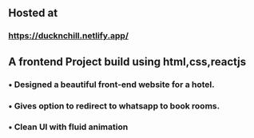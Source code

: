 
## Hosted at 
### https://ducknchill.netlify.app/

## A frontend Project build using html,css,reactjs
### • Designed a beautiful front-end website for a hotel.
### • Gives option to redirect to whatsapp to book rooms.
### • Clean UI with fluid animation
